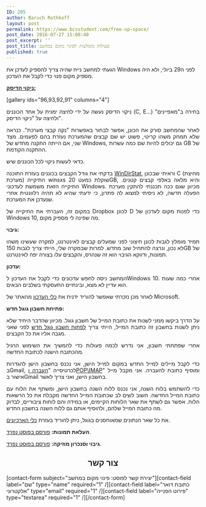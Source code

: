 ```yaml
---
ID: 205
author: Baruch Rothkoff
layout: post
permalink: https://www.bcsstudent.com/free-up-space/
post_date: 2016-07-27 15:00:40
post_excerpt: ''
post_title: פעולות מומלצות לפינוי מקום במחשב
published: true
---
```


הגעתי למחשב נייח שהיה צריך להספיק לעדכן את Windows לפני ה29 ביולי, ולא היה מספיק מקום פנוי כדי לקבל את העדכון.
<p style="text-align:justify;"><b><a href="https://baruchiro.wordpress.com/2016/05/12/%d7%9e%d7%94-%d7%a2%d7%95%d7%a9%d7%99%d7%9d-%d7%9b%d7%a9%d7%94%d7%9e%d7%97%d7%a9%d7%91-%d7%90%d7%99%d7%98%d7%99/">ניקוי הדיסק:</a></b></p>
[gallery ids="96,93,92,91" columns="4"]
<p style="text-align:justify;">ניקוי הדיסק נעשה על ידי לחיצה ימנית על אחד הכוננים (C, E...) בחירה ב"מאפיינים" ולחיצה על "ניקוי הדיסק".</p>
<p style="text-align:justify;">לאחר שהמחשב סורק את הכונן, אפשר לבחור באפשרות "נקה קבצי מערכת". כנראה שלא תמחק משהו קריטי, פשוט יש שם קבצים שהמערכת נעזרת בהם לפעמים. מצד שני, אם הייתה התקנה מחדש של Windows, גם יכולים להיות שם כמה עשרות GB של ההתקנה הקודמת.</p>
<p style="text-align:justify;">כדאי לעשות ניקוי לכל הכוננים שיש.</p>
<p style="text-align:justify;">בדקתי את גודל הקבצים בכוננים בעזרת התוכנה <a href="https://windirstat.info/" target="_blank">WinDirStat</a>, וראיתי שבכונן C (מחיצת מערכת) התיקייה winsxs שוקלת כמעט 20GB, והיא מלאה באלפי קבצים קטנים. התיקייה הזאת משמשת לעדכוני Windows. מכיוון שגם ככה תכננתי להתקין מערכת הפעלה חדשה, לא ניסיתי למצוא לה פתרון, כי ידעתי שהיא לא תהיה רלוונטית אחרי שנעדכן את המערכת.</p>
<p style="text-align:justify;">במקום זה, העברתי את התיקייה של Dropbox לכונן D כדי לפנות מקום לעדכון של Windows 10, מה שפינה לי מספיק מקום.</p>
<p style="text-align:justify;"><strong>גיבוי:</strong></p>
<p style="text-align:justify;">תמיד מומלץ לגבות לכונן חיצוני לפני שמעלים קבצים לאינטרנט, למקרה שעשינו משהו לא נכון, ונרצה להתחיל שוב מחדש.
למרות שבמקרה שלי, הייתי צריך לגבות 150GB של תמונות, ודווקא הגיבוי הוא זה שנהרס, והקבצים עלו בצורה יפה לאינטרנט.

<p style="text-align:justify;"><strong>עדכון:</strong></p>
<p style="text-align:justify;">המחשב ניסה לחפש עדכונים כדי לקבל את העדכון לWindows 10. אחרי כמה שעות הוא עדיין לא מצא, ובינתיים התעסקתי בשלבים הבאים.</p>
<p style="text-align:justify;">לאחר מכן נזכרתי שאפשר להוריד ידנית את <a href="https://www.microsoft.com/he-il/software-download/windows10">כלי העדכון</a> מהאתר של Microsoft.</p>
<p style="text-align:justify;"><strong>פתיחת חשבון גוגל חדש:</strong></p>
<p style="text-align:justify;">על הדרך ביקשו ממני לשנות את כתובת המייל של חשבון גוגל. מכיוון שהדבר היחיד שלא ניתן לשנות בחשבון זה כתובת המייל, הייתי צריך <a href="https://accounts.google.com/signup">לפתוח חשבון גוגל חדש</a> לפני שאני מגבה אליו את כל הקבצים.</p>
<p style="text-align:justify;">אחרי שפתחתי חשבון, אני נדרש לכמה פעולות כדי להמשיך את השימוש הרגיל מהכתובת הישנה לכתובת החדשה.</p>
<p style="text-align:justify;">כדי לקבל מיילים למייל החדש במקום למייל הישן, אני נכנס בחשבון הישן להגדרות בGmail, לכרטיסייה "<a href="https://mail.google.com/mail/u/0/#settings/fwdandpop">העברה וPOP\IMAP</a>" ומוסיף כתובת להעברה. אני מקבל מייל אישור בGmail בחשבון הישן, ואני צריך לאשר.</p>
<p style="text-align:justify;">כדי להשתמש בלוח השנה, אני נכנס ללוח השנה בחשבון הישן, ומשתף את הלוח עם כתובת המייל החדשה. חשוב לשים לב שכתובת המייל החדשה מקבלת את כל הרשאות הלוח. אפשר גם לשתף את שאר הלוחות הקיימים, או במידה והם לוחות ציבוריים, לבדוק מה כתובת המייל שלהם, ולהוסיף אותם גם ללוח השנה בחשבון החדש.</p>
<p style="text-align:justify;">את כל שאר הנתונים שמאוחסנים בגוגל, ניתן להוריד בעזרת <a href="https://takeout.google.com/settings/takeout">כלי הארכיונים</a>.</p>
<p style="text-align:justify;"><strong>העלאת תמונות:</strong> <a href="https://baruchiro.wordpress.com/2016/07/27/%d7%92%d7%99%d7%91%d7%95%d7%99-%d7%95%d7%a0%d7%99%d7%94%d7%95%d7%9c-%d7%aa%d7%9e%d7%95%d7%a0%d7%95%d7%aa-google-photos/" target="_blank">פורסם בפוסט נפרד</a>.</p>
<p style="text-align:justify;"><strong>גיבוי וסנכרון מוזיקה:</strong> <a href="https://baruchiro.wordpress.com/2016/07/27/%d7%a1%d7%a0%d7%9b%d7%a8%d7%95%d7%9f-%d7%9e%d7%95%d7%96%d7%99%d7%a7%d7%94-google-music/" target="_blank">פורסם בפוסט נפרד</a>.</p>
<h2 style="text-align:center;"><strong>צור קשר</strong></h2>
[contact-form subject="יצירת קשר לפוסט: פינוי מקום במחשב"][contact-field label="שם" type="name" required="1" /][contact-field label="כתובת דואר אלקטרוני" type="email" required="1" /][contact-field label="פירוט הפנייה" type="textarea" required="1" /][/contact-form]</p>